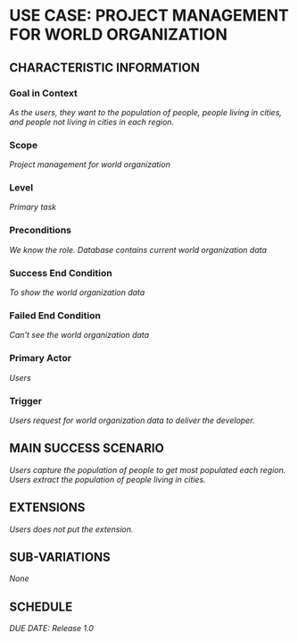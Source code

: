 # USE CASE: PROJECT MANAGEMENT FOR WORLD ORGANIZATION 

## CHARACTERISTIC INFORMATION

### Goal in Context

*As the users, they want to the population of people, people living in cities, and people not living in cities in each region.*

### Scope

*Project management for world organization*

### Level

*Primary task*

### Preconditions

*We know the role. Database contains current world organization data*

### Success End Condition

*To show the world organization data*

### Failed End Condition

*Can't see the world organization data*

### Primary Actor

*Users*

### Trigger

*Users request for world organization data to deliver the developer.*

## MAIN SUCCESS SCENARIO

*Users capture the population of people to get most populated each region.*
*Users extract the population of people living in cities.*

## EXTENSIONS

*Users does not put the extension.*

## SUB-VARIATIONS

*None*

## SCHEDULE

*DUE DATE: Release 1.0*